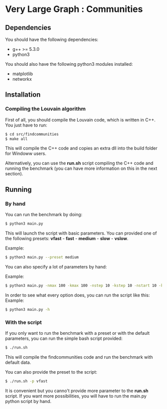 # Very Large Graph : Communities

## Dependencies

You should have the following dependencies:
* g++ >= 5.3.0
* python3

You should also have the following python3 modules installed:
* matplotlib
* networkx

## Installation

### Compiling the Louvain algorithm

First of all, you should compile the Louvain code, which is written in C++.
You just have to run:
```sh
$ cd src/findcommunities
$ make all
```
This will compile the C++ code and copies an extra dll into the build folder
for Windoww users. 

Alternatively, you can use the **run.sh** script compiling the C++ code and
running the benchmark (you can have more information on this in the next section).

## Running

### By hand

You can run the benchmark by doing:
```sh
$ python3 main.py
```

This will launch the script with basic parameters. You can provided one of the
following presets: **vfast** - **fast** - **medium** - **slow** - **vslow**.

Example:
```sh
$ python3 main.py --preset medium
```

You can also specify a lot of parameters by hand:

Example:
```sh
$ python3 main.py -nmax 100 -kmax 100 -nstep 10 -kstep 10 -nstart 10 -kstart 10
```

In order to see what every option does, you can run the script like this:
Example:
```sh
$ python3 main.py -h
```

### With the script
If you only want to run the benchmark with a preset or with the default parameters,
you can run the simple bash script provided:

```sh
$ ./run.sh
```

This will compile the findcommunities code and run the benchmark with default
data.

You can also provide the preset to the script:
```sh
$ ./run.sh -p vfast
```

It is convenient but you canno't provide more parameter to the **run.sh** script.
If you want more possibilities, you will have to run the main.py python script
by hand.